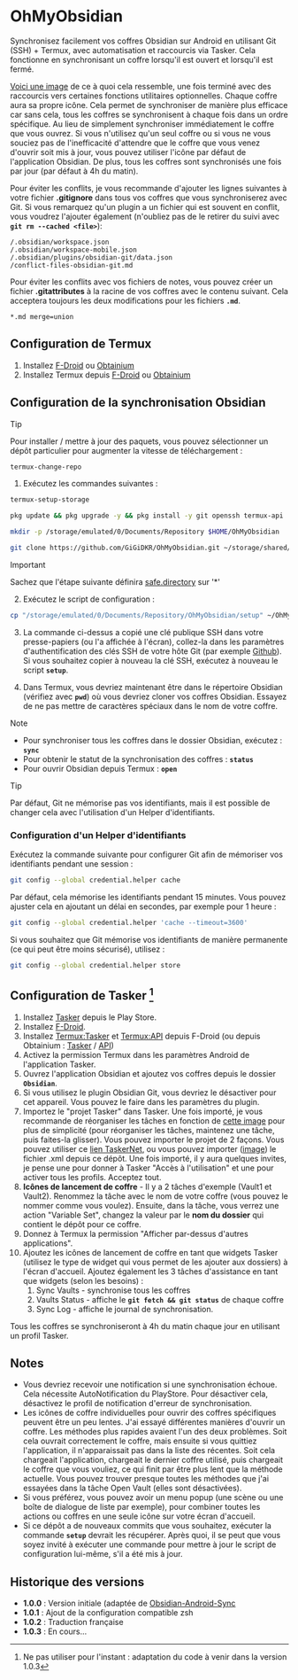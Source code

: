 # OhMyObsidian

Synchronisez facilement vos coffres Obsidian sur Android en utilisant Git (SSH) + Termux, avec automatisation et raccourcis via Tasker. Cela fonctionne en synchronisant un coffre lorsqu'il est ouvert et lorsqu'il est fermé.

[Voici une image](https://bit.ly/40hLIyt) de ce à quoi cela ressemble, une fois terminé avec des raccourcis vers certaines fonctions utilitaires optionnelles. Chaque coffre aura sa propre icône. Cela permet de synchroniser de manière plus efficace car sans cela, tous les coffres se synchronisent à chaque fois dans un ordre spécifique. Au lieu de simplement synchroniser immédiatement le coffre que vous ouvrez. Si vous n'utilisez qu'un seul coffre ou si vous ne vous souciez pas de l'inefficacité d'attendre que le coffre que vous venez d'ouvrir soit mis à jour, vous pouvez utiliser l'icône par défaut de l'application Obsidian. De plus, tous les coffres sont synchronisés une fois par jour (par défaut à 4h du matin).

Pour éviter les conflits, je vous recommande d'ajouter les lignes suivantes à votre fichier **.gitignore** dans tous vos coffres que vous synchroniserez avec Git. Si vous remarquez qu'un plugin a un fichier qui est souvent en conflit, vous voudrez l'ajouter également (n'oubliez pas de le retirer du suivi avec **`git rm --cached <file>`**):
```gitignore
/.obsidian/workspace.json
/.obsidian/workspace-mobile.json
/.obsidian/plugins/obsidian-git/data.json
/conflict-files-obsidian-git.md
```
Pour éviter les conflits avec vos fichiers de notes, vous pouvez créer un fichier **.gitattributes** à la racine de vos coffres avec le contenu suivant. Cela acceptera toujours les deux modifications pour les fichiers **`.md`**.
```gitattributes
*.md merge=union
```
## Configuration de Termux
1. Installez [F-Droid](https://f-droid.org/en/) ou [Obtainium](https://github.com/ImranR98/Obtainium)
2. Installez Termux depuis [F-Droid](https://f-droid.org/en/packages/com.termux/) ou [Obtainium](https://github.com/termux/termux-app)

## Configuration de la synchronisation Obsidian

> [!TIP]
> Pour installer / mettre à jour des paquets, vous pouvez sélectionner un dépôt particulier pour augmenter la vitesse de téléchargement :
> ```bash
> termux-change-repo
> ```

1. Exécutez les commandes suivantes :
```bash
termux-setup-storage
```
```bash
pkg update && pkg upgrade -y && pkg install -y git openssh termux-api
```
```bash
mkdir -p /storage/emulated/0/Documents/Repository $HOME/OhMyObsidian
```
```bash
git clone https://github.com/GiGiDKR/OhMyObsidian.git ~/storage/shared/Documents/Repository/OhMyObsidian
```
> [!IMPORTANT]
> Sachez que l'étape suivante définira [safe.directory](https://git-scm.com/docs/git-config/2.35.2#Documentation/git-config.txt-safedirectory) sur '*'
   
2. Exécutez le script de configuration :
```bash
cp "/storage/emulated/0/Documents/Repository/OhMyObsidian/setup" ~/OhMyObsidian/ && chmod +x "$HOME/OhMyObsidian/setup" && source "$HOME/OhMyObsidian/setup"
```
3. La commande ci-dessus a copié une clé publique SSH dans votre presse-papiers (ou l'a affichée à l'écran), collez-la dans les paramètres d'authentification des clés SSH de votre hôte Git (par exemple [Github](https://github.com/settings/keys)). Si vous souhaitez copier à nouveau la clé SSH, exécutez à nouveau le script **`setup`**.

4. Dans Termux, vous devriez maintenant être dans le répertoire Obsidian (vérifiez avec **`pwd`**) où vous devriez cloner vos coffres Obsidian. Essayez de ne pas mettre de caractères spéciaux dans le nom de votre coffre.

> [!NOTE]
> - Pour synchroniser tous les coffres dans le dossier Obsidian, exécutez :
> **`sync`**
> - Pour obtenir le statut de la synchronisation des coffres :
> **`status`** 
> - Pour ouvrir Obsidian depuis Termux : 
> **`open`**

> [!TIP]
> Par défaut, Git ne mémorise pas vos identifiants, mais il est possible de changer cela avec l'utilisation d'un Helper d'identifiants.

### Configuration d'un Helper d'identifiants
Exécutez la commande suivante pour configurer Git afin de mémoriser vos identifiants pendant une session :
```bash
git config --global credential.helper cache
```
Par défaut, cela mémorise les identifiants pendant 15 minutes. Vous pouvez ajuster cela en ajoutant un délai en secondes, par exemple pour 1 heure :
```bash
git config --global credential.helper 'cache --timeout=3600'
```
Si vous souhaitez que Git mémorise vos identifiants de manière permanente (ce qui peut être moins sécurisé), utilisez :
```bash
git config --global credential.helper store
```

## Configuration de Tasker [^1]
1. Installez [Tasker](https://play.google.com/store/apps/details?id=net.dinglisch.android.tasker) depuis le Play Store.
2. Installez [F-Droid](https://f-droid.org/en/).
3. Installez [Termux:Tasker](https://f-droid.org/en/packages/com.termux.tasker/) et [Termux:API](https://f-droid.org/en/packages/com.termux.api/) depuis F-Droid (ou depuis Obtainium : [Tasker](https://github.com/termux/termux-tasker) / [API](https://github.com/termux/termux-api))
2. Activez la permission Termux dans les paramètres Android de l'application Tasker.
3. Ouvrez l'application Obsidian et ajoutez vos coffres depuis le dossier **`Obsidian`**.
4. Si vous utilisez le plugin Obsidian Git, vous devriez le désactiver pour cet appareil. Vous pouvez le faire dans les paramètres du plugin.
5. Importez le "projet Tasker" dans Tasker. Une fois importé, je vous recommande de réorganiser les tâches en fonction de [cette image](https://imgur.com/a/6Gj6aRj) pour plus de simplicité (pour réorganiser les tâches, maintenez une tâche, puis faites-la glisser). Vous pouvez importer le projet de 2 façons. Vous pouvez utiliser ce [lien TaskerNet](https://taskernet.com/shares/?user=AS35m8n3cQwLQVpqM%2Fik6LZsANJ%2F8SkOXbatTM3JXxEQY4KYaxES06TbTgTRcO7ziHKZXfzQKT1B&id=Project%3AObsidian+Syncing), ou vous pouvez importer ([image](https://imgur.com/a/Fvyl8HF)) le fichier .xml depuis ce dépôt. Une fois importé, il y aura quelques invites, je pense une pour donner à Tasker "Accès à l'utilisation" et une pour activer tous les profils. Acceptez tout.
6. **Icônes de lancement de coffre** - Il y a 2 tâches d'exemple (Vault1 et Vault2). Renommez la tâche avec le nom de votre coffre (vous pouvez le nommer comme vous voulez). Ensuite, dans la tâche, vous verrez une action "Variable Set", changez la valeur par le **nom du dossier** qui contient le dépôt pour ce coffre.
7. Donnez à Termux la permission "Afficher par-dessus d'autres applications".
8. Ajoutez les icônes de lancement de coffre en tant que widgets Tasker (utilisez le type de widget qui vous permet de les ajouter aux dossiers) à l'écran d'accueil. Ajoutez également les 3 tâches d'assistance en tant que widgets (selon les besoins) :
   1. Sync Vaults   - synchronise tous les coffres
   2. Vaults Status - affiche le **`git fetch && git status`** de chaque coffre
   3. Sync Log      - affiche le journal de synchronisation.

Tous les coffres se synchroniseront à 4h du matin chaque jour en utilisant un profil Tasker.

[^1]: Ne pas utiliser pour l'instant : adaptation du code à venir dans la version 1.0.3

## Notes
- Vous devriez recevoir une notification si une synchronisation échoue. Cela nécessite AutoNotification du PlayStore. Pour désactiver cela, désactivez le profil de notification d'erreur de synchronisation.
- Les icônes de coffre individuelles pour ouvrir des coffres spécifiques peuvent être un peu lentes. J'ai essayé différentes manières d'ouvrir un coffre. Les méthodes plus rapides avaient l'un des deux problèmes. Soit cela ouvrait correctement le coffre, mais ensuite si vous quittiez l'application, il n'apparaissait pas dans la liste des récentes. Soit cela chargeait l'application, chargeait le dernier coffre utilisé, puis chargeait le coffre que vous vouliez, ce qui finit par être plus lent que la méthode actuelle. Vous pouvez trouver presque toutes les méthodes que j'ai essayées dans la tâche Open Vault (elles sont désactivées).
- Si vous préférez, vous pouvez avoir un menu popup (une scène ou une boîte de dialogue de liste par exemple), pour combiner toutes les actions ou coffres en une seule icône sur votre écran d'accueil.
- Si ce dépôt a de nouveaux commits que vous souhaitez, exécuter la commande **`setup`** devrait les récupérer. Après quoi, il se peut que vous soyez invité à exécuter une commande pour mettre à jour le script de configuration lui-même, s'il a été mis à jour.

## Historique des versions
- **1.0.0** : Version initiale (adaptée de [Obsidian-Android-Sync](https://github.com/DovieW/obsidian-android-sync)
- **1.0.1** : Ajout de la configuration compatible zsh
- **1.0.2** : Traduction française 
- **1.0.3** : En cours...

